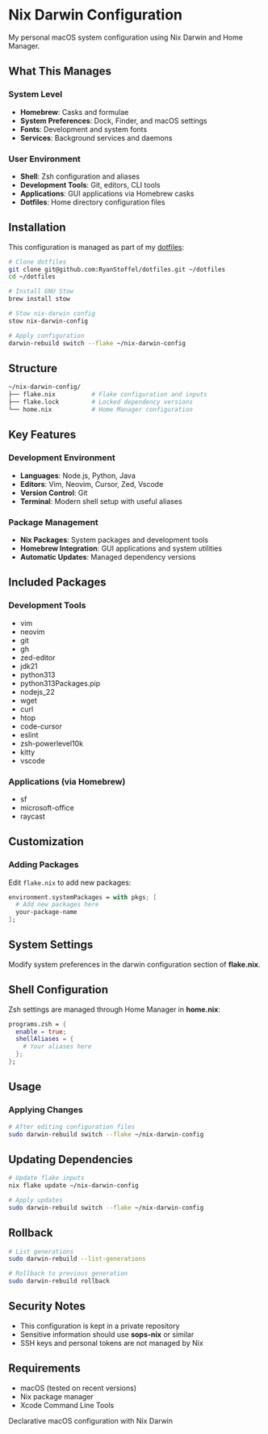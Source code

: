 # Nix Darwin Configuration

My personal macOS system configuration using Nix Darwin and Home Manager.

## What This Manages

### System Level
- **Homebrew**: Casks and formulae
- **System Preferences**: Dock, Finder, and macOS settings
- **Fonts**: Development and system fonts
- **Services**: Background services and daemons

### User Environment
- **Shell**: Zsh configuration and aliases
- **Development Tools**: Git, editors, CLI tools
- **Applications**: GUI applications via Homebrew casks
- **Dotfiles**: Home directory configuration files

## Installation

This configuration is managed as part of my [dotfiles](https://github.com/RyanStoffel/dotfiles):

```bash
# Clone dotfiles
git clone git@github.com:RyanStoffel/dotfiles.git ~/dotfiles
cd ~/dotfiles

# Install GNU Stow
brew install stow

# Stow nix-darwin config
stow nix-darwin-config

# Apply configuration
darwin-rebuild switch --flake ~/nix-darwin-config
```

## Structure
```bash
~/nix-darwin-config/
├── flake.nix          # Flake configuration and inputs
├── flake.lock         # Locked dependency versions
└── home.nix           # Home Manager configuration
```

## Key Features

### Development Environment
- **Languages**: Node.js, Python, Java
- **Editors**: Vim, Neovim, Cursor, Zed, Vscode
- **Version Control**: Git
- **Terminal**: Modern shell setup with useful aliases

### Package Management
- **Nix Packages**: System packages and development tools
- **Homebrew Integration**: GUI applications and system utilities
- **Automatic Updates**: Managed dependency versions

## Included Packages

### Development Tools
- vim
- neovim
- git
- gh
- zed-editor
- jdk21
- python313
- python313Packages.pip
- nodejs_22
- wget
- curl
- htop
- code-cursor
- eslint
- zsh-powerlevel10k
- kitty
- vscode

### Applications (via Homebrew)
- sf
- microsoft-office
- raycast

## Customization

### Adding Packages
Edit `flake.nix` to add new packages:

```nix
environment.systemPackages = with pkgs; [
  # Add new packages here
  your-package-name
];
```

## System Settings
Modify system preferences in the darwin configuration section of **flake.nix**.

## Shell Configuration
Zsh settings are managed through Home Manager in **home.nix**:
```nix
programs.zsh = {
  enable = true;
  shellAliases = {
    # Your aliases here
  };
};
```

## Usage

### Applying Changes
```bash
# After editing configuration files
sudo darwin-rebuild switch --flake ~/nix-darwin-config
```

## Updating Dependencies
```bash
# Update flake inputs
nix flake update ~/nix-darwin-config

# Apply updates
sudo darwin-rebuild switch --flake ~/nix-darwin-config
```

## Rollback
```bash
# List generations
sudo darwin-rebuild --list-generations

# Rollback to previous generation
sudo darwin-rebuild rollback
```

## Security Notes
- This configuration is kept in a private repository
- Sensitive information should use **sops-nix** or similar
- SSH keys and personal tokens are not managed by Nix

## Requirements
- macOS (tested on recent versions)
- Nix package manager
- Xcode Command Line Tools

Declarative macOS configuration with Nix Darwin
